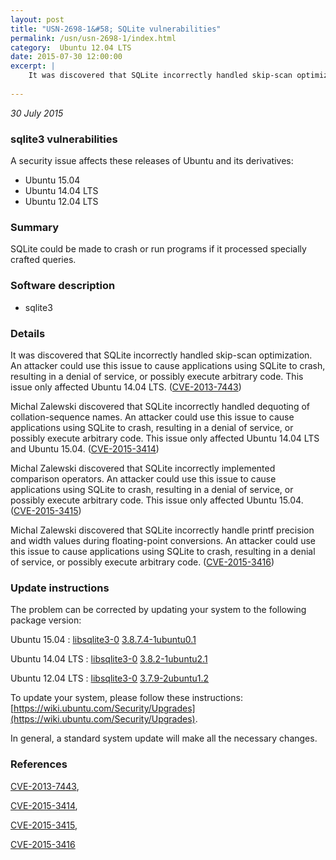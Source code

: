 ```yaml
---
layout: post
title: "USN-2698-1&#58; SQLite vulnerabilities"
permalink: /usn/usn-2698-1/index.html
category:  Ubuntu 12.04 LTS
date: 2015-07-30 12:00:00
excerpt: |
    It was discovered that SQLite incorrectly handled skip-scan optimization. An attacker could use this issue to cause applications using SQLite to crash, resulting in a denial of service, or possibly execute arbitrary code. This issue only affected Ubuntu 14.04 LTS. ([CVE-2013-7443](http://people.ubuntu.com/~ubuntu-security/cve/CVE-2013-7443))
    
--- 
```

 
 

*30 July 2015*

### sqlite3 vulnerabilities

A security issue affects these releases of Ubuntu and its derivatives:

* Ubuntu 15.04
* Ubuntu 14.04 LTS
* Ubuntu 12.04 LTS

### Summary

SQLite could be made to crash or run programs if it processed specially crafted queries.

### Software description

* sqlite3 

### Details

It was discovered that SQLite incorrectly handled skip-scan optimization. An attacker could use this issue to cause applications using SQLite to crash, resulting in a denial of service, or possibly execute arbitrary code. This issue only affected Ubuntu 14.04 LTS. ([CVE-2013-7443](http://people.ubuntu.com/~ubuntu-security/cve/CVE-2013-7443))

Michal Zalewski discovered that SQLite incorrectly handled dequoting of collation-sequence names. An attacker could use this issue to cause applications using SQLite to crash, resulting in a denial of service, or possibly execute arbitrary code. This issue only affected Ubuntu 14.04 LTS and Ubuntu 15.04. ([CVE-2015-3414](http://people.ubuntu.com/~ubuntu-security/cve/CVE-2015-3414))

Michal Zalewski discovered that SQLite incorrectly implemented comparison operators. An attacker could use this issue to cause applications using SQLite to crash, resulting in a denial of service, or possibly execute arbitrary code. This issue only affected Ubuntu 15.04. ([CVE-2015-3415](http://people.ubuntu.com/~ubuntu-security/cve/CVE-2015-3415))

Michal Zalewski discovered that SQLite incorrectly handle printf precision and width values during floating-point conversions. An attacker could use this issue to cause applications using SQLite to crash, resulting in a denial of service, or possibly execute arbitrary code. ([CVE-2015-3416](http://people.ubuntu.com/~ubuntu-security/cve/CVE-2015-3416)) 

### Update instructions

The problem can be corrected by updating your system to the following package version:

Ubuntu 15.04
 : [libsqlite3-0](https://launchpad.net/ubuntu/+source/sqlite3) <span> [3.8.7.4-1ubuntu0.1](https://launchpad.net/ubuntu/+source/sqlite3/3.8.7.4-1ubuntu0.1) </span> 

Ubuntu 14.04 LTS
 : [libsqlite3-0](https://launchpad.net/ubuntu/+source/sqlite3) <span> [3.8.2-1ubuntu2.1](https://launchpad.net/ubuntu/+source/sqlite3/3.8.2-1ubuntu2.1) </span> 

Ubuntu 12.04 LTS
 : [libsqlite3-0](https://launchpad.net/ubuntu/+source/sqlite3) <span> [3.7.9-2ubuntu1.2](https://launchpad.net/ubuntu/+source/sqlite3/3.7.9-2ubuntu1.2) </span> 

To update your system, please follow these instructions: [https://wiki.ubuntu.com/Security/Upgrades](https://wiki.ubuntu.com/Security/Upgrades).

In general, a standard system update will make all the necessary changes. 

### References

 
 [CVE-2013-7443](http://people.ubuntu.com/~ubuntu-security/cve/CVE-2013-7443), 

 [CVE-2015-3414](http://people.ubuntu.com/~ubuntu-security/cve/CVE-2015-3414), 

 [CVE-2015-3415](http://people.ubuntu.com/~ubuntu-security/cve/CVE-2015-3415), 

 [CVE-2015-3416](http://people.ubuntu.com/~ubuntu-security/cve/CVE-2015-3416)
 

